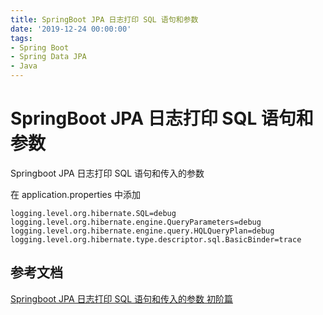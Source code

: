 ```yaml
---
title: SpringBoot JPA 日志打印 SQL 语句和参数
date: '2019-12-24 00:00:00'
tags:
- Spring Boot
- Spring Data JPA
- Java
---
```


# SpringBoot JPA 日志打印 SQL 语句和参数

Springboot JPA 日志打印 SQL 语句和传入的参数

在 application.properties 中添加

```properties
logging.level.org.hibernate.SQL=debug
logging.level.org.hibernate.engine.QueryParameters=debug
logging.level.org.hibernate.engine.query.HQLQueryPlan=debug
logging.level.org.hibernate.type.descriptor.sql.BasicBinder=trace
```

## 参考文档

[Springboot JPA 日志打印 SQL 语句和传入的参数 初阶篇](https://blog.csdn.net/qq_35387940/article/details/102561244)

